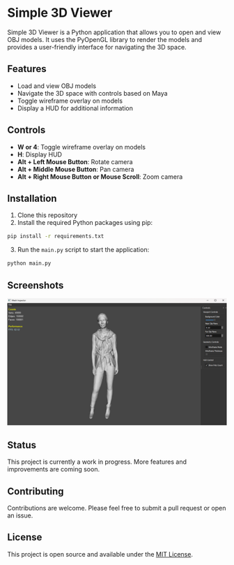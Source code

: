 # Simple 3D Viewer

Simple 3D Viewer is a Python application that allows you to open and view OBJ models. It uses the PyOpenGL library to render the models and provides a user-friendly interface for navigating the 3D space.

## Features

- Load and view OBJ models
- Navigate the 3D space with controls based on Maya
- Toggle wireframe overlay on models
- Display a HUD for additional information

## Controls

- **W or 4**: Toggle wireframe overlay on models
- **H**: Display HUD
- **Alt + Left Mouse Button**: Rotate camera
- **Alt + Middle Mouse Button**: Pan camera
- **Alt + Right Mouse Button or Mouse Scroll**: Zoom camera

## Installation

1. Clone this repository
2. Install the required Python packages using pip:

```sh
pip install -r requirements.txt
```

3. Run the `main.py` script to start the application:

```sh
python main.py
```

## Screenshots
![Screenshot](./screen-shot.png)
## Status

This project is currently a work in progress. More features and improvements are coming soon.

## Contributing

Contributions are welcome. Please feel free to submit a pull request or open an issue.

## License

This project is open source and available under the [MIT License](LICENSE).